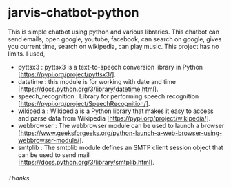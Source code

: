 # jarvis-chatbot-python

This is simple chatbot using python and various libraries.
This chatbot can send emails, open google, youtube, facebook, can search on google, gives you current time, search on wikipedia, can play music.
This project has no limits. 
I used,
- pyttsx3 : pyttsx3 is a text-to-speech conversion library in Python [https://pypi.org/project/pyttsx3/].
- datetime : this module is for working with date and time [https://docs.python.org/3/library/datetime.html].
- speech_recognition : Library for performing speech recognition [https://pypi.org/project/SpeechRecognition/].
- wikipedia : Wikipedia is a Python library that makes it easy to access and parse data from Wikipedia [https://pypi.org/project/wikipedia/].
- webbrowser : The webbrowser module can be used to launch a browser [https://www.geeksforgeeks.org/python-launch-a-web-browser-using-webbrowser-module/].
- smtplib : The smtplib module defines an SMTP client session object that can be used to send mail [https://docs.python.org/3/library/smtplib.html].
###### Thanks.

